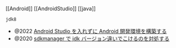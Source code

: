 [[Android]] [[AndroidStudio]] [[java]]

`jdk8`
- @2022 [Android Studio を入れずに Android 開発環境を構築する](https://zenn.dev/110416/articles/0945183fe53740)
- @2020 [sdkmanager で jdk バージョン違いでこけるのを対処する](https://zenn.dev/ryotabannai/articles/9a55a051289cd819c96a)

